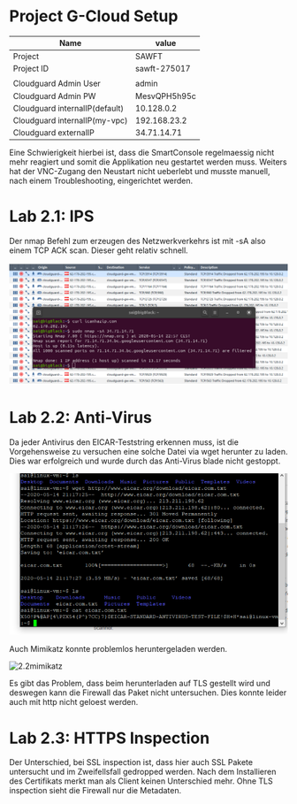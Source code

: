 # Project G-Cloud Setup

|Name|value
|---|---|
| Project | SAWFT |
| Project ID | sawft-275017 |
| | |
|Cloudguard Admin User|admin|
|Cloudguard Admin PW|MesvQPH5h95c|
|Cloudguard internalIP(default)|10.128.0.2|
|Cloudguard internalIP(my-vpc)|192.168.23.2|
|Cloudguard externalIP|34.71.14.71|

Eine Schwierigkeit hierbei ist, dass die SmartConsole regelmaessig nicht mehr reagiert und somit die Applikation neu gestartet werden muss. Weiters hat der VNC-Zugang den Neustart nicht ueberlebt und musste manuell, nach einem Troubleshooting, eingerichtet werden.

# Lab 2.1: IPS

Der nmap Befehl zum erzeugen des Netzwerkverkehrs ist mit -sA also einem TCP ACK scan. Dieser geht relativ schnell.

![2.1ips](screenshots2/2.1ips.png)

# Lab 2.2: Anti-Virus

Da jeder Antivirus den EICAR-Teststring erkennen muss, ist die Vorgehensweise zu versuchen eine solche Datei via wget herunter zu laden. Dies war erfolgreich und wurde durch das Anti-Virus blade nicht gestoppt.

![2.2eicar](screenshots2/2.2eicar.png)

Auch Mimikatz konnte problemlos heruntergeladen werden.

![2.2mimikatz](2.2mimikatz.png)

Es gibt das Problem, dass beim herunterladen auf TLS gestellt wird und deswegen kann die Firewall das Paket nicht untersuchen.
Dies konnte leider auch mit http nicht geloest werden.

# Lab 2.3: HTTPS Inspection

Der Unterschied, bei SSL inspection ist, dass hier auch SSL Pakete untersucht und im Zweifellsfall gedropped werden. Nach dem Installieren des Certifikats merkt man als Client keinen Unterschied mehr. 
Ohne TLS inspection sieht die Firewall nur die Metadaten.